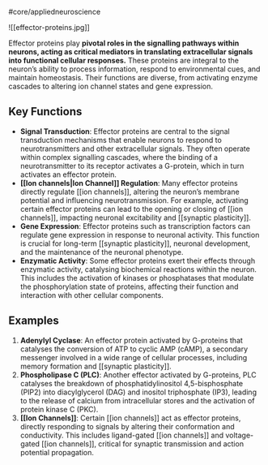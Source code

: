 #core/appliedneuroscience

![[effector-proteins.jpg]]

Effector proteins play **pivotal roles in the signalling pathways within neurons, acting as critical mediators in translating extracellular signals into functional cellular responses.** These proteins are integral to the neuron’s ability to process information, respond to environmental cues, and maintain homeostasis. Their functions are diverse, from activating enzyme cascades to altering ion channel states and gene expression.

## Key Functions

- **Signal Transduction**: Effector proteins are central to the signal transduction mechanisms that enable neurons to respond to neurotransmitters and other extracellular signals. They often operate within complex signalling cascades, where the binding of a neurotransmitter to its receptor activates a G-protein, which in turn activates an effector protein.
- **[[Ion channels|Ion Channel]] Regulation**: Many effector proteins directly regulate [[ion channels]], altering the neuron’s membrane potential and influencing neurotransmission. For example, activating certain effector proteins can lead to the opening or closing of [[ion channels]], impacting neuronal excitability and [[synaptic plasticity]].
- **Gene Expression**: Effector proteins such as transcription factors can regulate gene expression in response to neuronal activity. This function is crucial for long-term [[synaptic plasticity]], neuronal development, and the maintenance of the neuronal phenotype.
- **Enzymatic Activity**: Some effector proteins exert their effects through enzymatic activity, catalysing biochemical reactions within the neuron. This includes the activation of kinases or phosphatases that modulate the phosphorylation state of proteins, affecting their function and interaction with other cellular components.

## Examples

1. **Adenylyl Cyclase**: An effector protein activated by G-proteins that catalyses the conversion of ATP to cyclic AMP (cAMP), a secondary messenger involved in a wide range of cellular processes, including memory formation and [[synaptic plasticity]].
2. **Phospholipase C (PLC)**: Another effector activated by G-proteins, PLC catalyses the breakdown of phosphatidylinositol 4,5-bisphosphate (PIP2) into diacylglycerol (DAG) and inositol triphosphate (IP3), leading to the release of calcium from intracellular stores and the activation of protein kinase C (PKC).
3. **[[Ion Channels]]**: Certain [[ion channels]] act as effector proteins, directly responding to signals by altering their conformation and conductivity. This includes ligand-gated [[ion channels]] and voltage-gated [[ion channels]], critical for synaptic transmission and action potential propagation.
